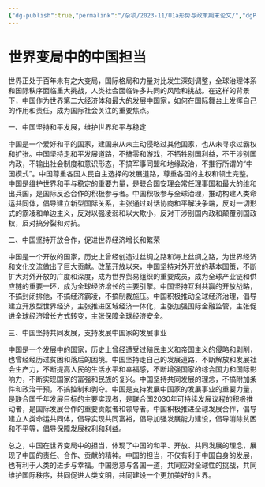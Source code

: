 ```yaml
---
{"dg-publish":true,"permalink":"/杂项/2023-11/U1a形势与政策期末论文/","dgPassFrontmatter":true}
---
```


# 世界变局中的中国担当
世界正处于百年未有之大变局，国际格局和力量对比发生深刻调整，全球治理体系和国际秩序面临重大挑战，人类社会面临许多共同的风险和挑战。在这样的背景下，中国作为世界第二大经济体和最大的发展中国家，如何在国际舞台上发挥自己的作用和责任，成为国际社会关注的重要焦点。

一、中国坚持和平发展，维护世界和平与稳定

中国是一个爱好和平的国家，建国来从未主动侵略过其他国家，也从未寻求过霸权和扩张。中国坚持走和平发展道路，不搞零和游戏，不牺牲别国利益，不干涉别国内政，不输出社会制度和意识形态，不搞军事同盟和地缘政治，不推行所谓的“中国模式”。中国尊重各国人民自主选择的发展道路，尊重各国的主权和领土完整。中国是维护世界和平与稳定的重要力量，是联合国安理会常任理事国和最大的维和出兵国，是国际反恐合作的积极参与者。中国积极参与全球治理，推动构建人类命运共同体，倡导建立新型国际关系，主张通过对话协商和平解决争端，反对一切形式的霸凌和单边主义，反对以强凌弱和以大欺小，反对干涉别国内政和颠覆别国政权，反对搞分裂和对抗。

二、中国坚持开放合作，促进世界经济增长和繁荣

中国是一个开放的国家，历史上曾经创造过丝绸之路和海上丝绸之路，为世界经济和文化交流做出了巨大贡献。改革开放以来，中国坚持对外开放的基本国策，不断扩大对外开放的广度和深度，成为世界贸易组织的重要成员，成为全球产业链和供应链的重要一环，成为全球经济增长的主要引擎。中国坚持互利共赢的开放战略，不搞封闭排他，不搞经济霸凌，不搞制裁施压。中国积极推动全球经济治理，倡导建立开放型世界经济，主张推进区域经济一体化，主张加强国际金融监管，主张促进全球经济增长方式转变，主张保障全球经济安全。

三、中国坚持共同发展，支持发展中国家的发展事业

中国是一个发展中的国家，历史上曾经遭受过殖民主义和帝国主义的侵略和剥削，也曾经经历过贫困和落后的困境。中国坚持走自己的发展道路，不断解放和发展社会生产力，不断提高人民的生活水平和幸福感，不断增强国家的综合国力和国际影响力，不断实现国家的富强和民族的复兴。中国坚持共同发展的理念，不搞附加条件和政治干预，不搞控制和剥夺。中国是支持发展中国家的发展事业的重要力量，是联合国千年发展目标的主要实现者，是联合国2030年可持续发展议程的积极推动者，是国际发展合作的重要贡献者和领导者。中国积极推进全球发展合作，倡导建立人类命运共同体，倡导实现共同富裕，倡导加强发展能力建设，倡导消除贫困和不平等，倡导保障发展权利和利益。

总之，中国在世界变局中的担当，体现了中国的和平、开放、共同发展的理念，展现了中国的责任、合作、贡献的精神。中国的担当，不仅有利于中国自身的发展，也有利于人类的进步与幸福。中国愿意与各国一道，共同应对全球性的挑战，共同维护国际秩序，共同促进人类文明，共同建设一个更加美好的世界。